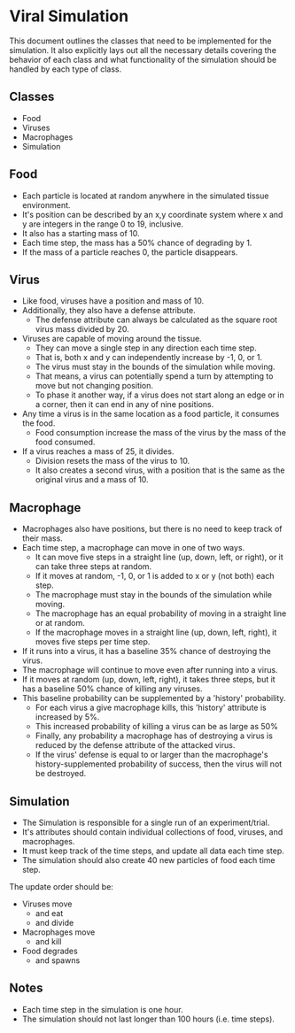 # Viral Simulation

This document outlines the classes that need to be implemented for the simulation. It also explicitly lays out all the necessary details covering the behavior of each class and what functionality of the simulation should be handled by each type of class.

Classes
-------

* Food
* Viruses
* Macrophages
* Simulation

Food
----

* Each particle is located at random anywhere in the simulated tissue environment.
* It's position can be described by an x,y coordinate system where x and y are integers in the range 0 to 19, inclusive.
* It also has a starting mass of 10.
* Each time step, the mass has a 50% chance of degrading by 1.
* If the mass of a particle reaches 0, the particle disappears.

Virus
-----

* Like food, viruses have a position and mass of 10.
* Additionally, they also have a defense attribute.
  * The defense attribute can always be calculated as the square root virus mass divided by 20.
* Viruses are capable of moving around the tissue.
  * They can move a single step in any direction each time step.
  * That is, both x and y can independently increase by -1, 0, or 1.
  * The virus must stay in the bounds of the simulation while moving.
  * That means, a virus can potentially spend a turn by attempting to move but not changing position.
  * To phase it another way, if a virus does not start along an edge or in a corner, then it can end in any of nine positions.
* Any time a virus is in the same location as a food particle, it consumes the food.
  * Food consumption increase the mass of the virus by the mass of the food consumed.
* If a virus reaches a mass of 25, it divides.
  * Division resets the mass of the virus to 10.
  * It also creates a second virus, with a position that is the same as the original virus and a mass of 10.

Macrophage
----------

* Macrophages also have positions, but there is no need to keep track of their mass.
* Each time step, a macrophage can move in one of two ways.
  * It can move five steps in a straight line (up, down, left, or right), or it can take three steps at random.
  * If it moves at random, -1, 0, or 1 is added to x or y (not both) each step.
  * The macrophage must stay in the bounds of the simulation while moving.
  * The macrophage has an equal probability of moving in a straight line or at random.
  *  If the macrophage moves in a straight line (up, down, left, right), it moves five steps per time step.
* If it runs into a virus, it has a baseline 35% chance of destroying the virus.
* The macrophage will continue to move even after running into a virus.
* If it moves at random (up, down, left, right), it takes three steps,
but it has a baseline 50% chance of killing any viruses.
* This baseline probability can be supplemented by a 'history' probability.
  * For each virus a give macrophage kills, this 'history' attribute is increased by 5%.
  * This increased probability of killing a virus can be as large as 50%
  * Finally, any probability a macrophage has of destroying a virus is reduced by the defense attribute of the attacked virus.
  * If the virus' defense is equal to or larger than the macrophage's history-supplemented probability of success, then the virus will not be destroyed.

Simulation
----------

* The Simulation is responsible for a single run of an experiment/trial.
* It's attributes should contain individual collections of food, viruses, and macrophages.
* It must keep track of the time steps, and update all data each time step.
* The simulation should also create 40 new particles of food each time step.

The update order should be:

* Viruses move
  * and eat
  * and divide
* Macrophages move
  * and kill
* Food degrades
  * and spawns


Notes
-----

* Each time step in the simulation is one hour.
* The simulation should not last longer than 100 hours (i.e. time steps).
